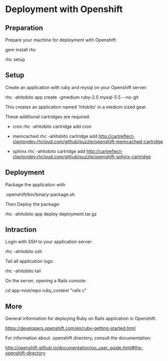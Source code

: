 # Deployment with Openshift

## Preparation

Prepare your machine for deployment with Openshift:

  gem install rhc

  rhc setup

## Setup

Create an application with ruby and mysql on your Openshift server:

  rhc -ahitobito app create -gmedium ruby-2.0 mysql-5.5 --no-git

This creates an application named 'hitobito' in a medium sized gear.

These additional cartridges are required:

* cron
  rhc -ahitobito cartridge add cron

* memcached
  rhc -ahitobito cartridge add http://cartreflect-claytondev.rhcloud.com/github/puzzle/openshift-memcached-cartridge

* sphinx
  rhc -ahitobito cartridge add http://cartreflect-claytondev.rhcloud.com/github/puzzle/openshift-sphinx-cartridge

## Deployment

Package the application with

  .openshift/bin/binary-package.sh

Then Deploy the package:

  rhc -ahitobito app deploy deployment.tar.gz

## Intraction

Login with SSH to your application server:

  rhc -ahitobito ssh

Tail all application logs:

  rhc -ahitobito tail

On the server, opening a Rails console:

  cd app-root/repo
  ruby_context "rails c"

## More

General information for deploying Ruby on Rails application in Openshift:

https://developers.openshift.com/en/ruby-getting-started.html

For information about .openshift directory, consult the documentation:

http://openshift.github.io/documentation/oo_user_guide.html#the-openshift-directory
